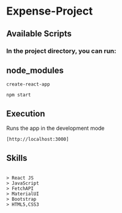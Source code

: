# Expense-Project

<h2>Available Scripts</h2>

<h3>In the project directory, you can run:</h3>

<h2>node_modules</h2>

<code>create-react-app</code><br>

<code>npm start</code>
<h2>Execution</h2>
Runs the app in the development mode<br>

<code>[http://localhost:3000]</code>

<h2>Skills</h2>
<div>
  <pre>
    <code> 
> React JS
> JavaScript
> FetchAPI
> MaterialUI
> Bootstrap
> HTML5,CSS3
</code>
</pre>
  </div>

